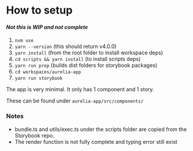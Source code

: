 # How to setup

#### _Not this is WIP and not complete_

1. `nvm use`
2. `yarn --version` (this should return v4.0.0)
3. `yarn install` (from the root folder to install workspace deps)
4. `cd scripts && yarn install` (to install scripts deps)
5. `yarn run prep` (builds dist folders for storybook packages)
6. `cd workspaces/aurelia-app`
7. `yarn run storybook`

The app is very minimal. It only has 1 component and 1 story.

These can be found under `aurelia-app/src/components/`


### Notes
- bundle.ts and utils/exec.ts under the scripts folder are copied from the Storybook repo.
- The render function is not fully complete and typing error still exist